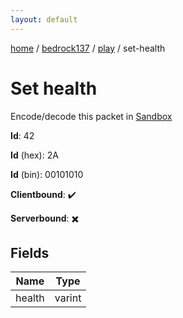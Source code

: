 ```yaml
---
layout: default
---
```


[home](/)  /  [bedrock137](/protocol/bedrock137)  /  [play](/protocol/bedrock137/play)  /  set-health

# Set health

Encode/decode this packet in [Sandbox](../../../sandbox/bedrock137#Play.SetHealth)

**Id**: 42

**Id** (hex): 2A

**Id** (bin): 00101010

**Clientbound**: ✔️

**Serverbound**: ✖️

## Fields

Name | Type
---|---
health | varint

